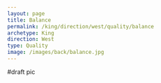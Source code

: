 ```yaml
---
layout: page
title: Balance
permalink: /king/direction/west/quality/balance
archetype: King
direction: West
type: Quality
image: /images/back/balance.jpg
---
```

#draft pic

